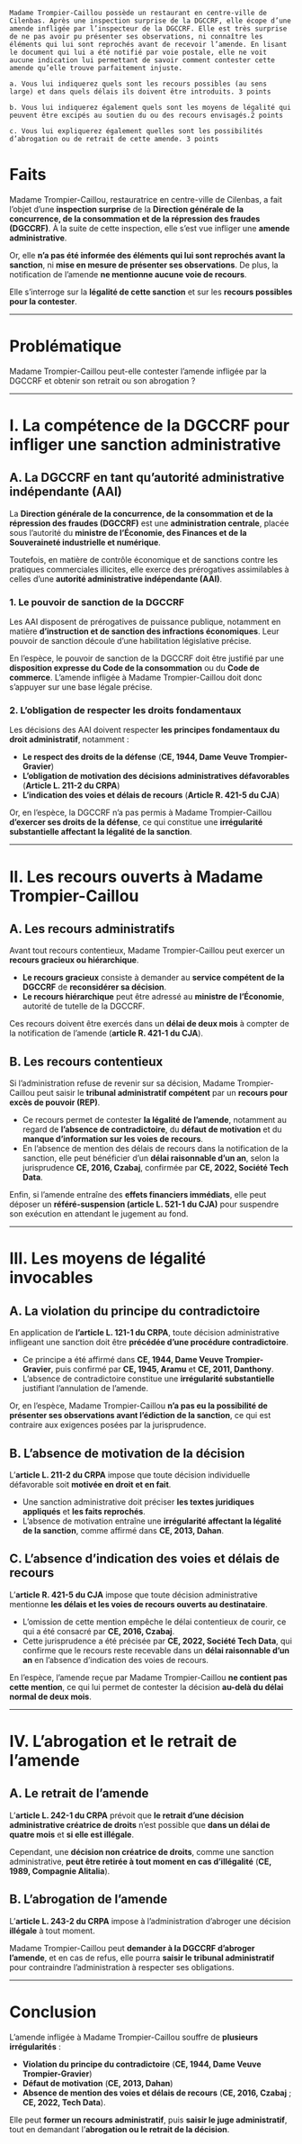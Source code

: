 ```
Madame Trompier-Caillou possède un restaurant en centre-ville de Cilenbas. Après une inspection surprise de la DGCCRF, elle écope d’une amende infligée par l’inspecteur de la DGCCRF. Elle est très surprise de ne pas avoir pu présenter ses observations, ni connaître les éléments qui lui sont reprochés avant de recevoir l’amende. En lisant le document qui lui a été notifié par voie postale, elle ne voit aucune indication lui permettant de savoir comment contester cette amende qu’elle trouve parfaitement injuste. 

a. Vous lui indiquerez quels sont les recours possibles (au sens large) et dans quels délais ils doivent être introduits. 3 points 

b. Vous lui indiquerez également quels sont les moyens de légalité qui peuvent être excipés au soutien du ou des recours envisagés.2 points 

c. Vous lui expliquerez également quelles sont les possibilités d’abrogation ou de retrait de cette amende. 3 points
```

# **Faits**

Madame Trompier-Caillou, restauratrice en centre-ville de Cilenbas, a fait l’objet d’une **inspection surprise** de la **Direction générale de la concurrence, de la consommation et de la répression des fraudes (DGCCRF)**. À la suite de cette inspection, elle s’est vue infliger une **amende administrative**.

Or, elle **n’a pas été informée des éléments qui lui sont reprochés avant la sanction**, ni **mise en mesure de présenter ses observations**. De plus, la notification de l’amende **ne mentionne aucune voie de recours**.

Elle s’interroge sur la **légalité de cette sanction** et sur les **recours possibles pour la contester**.

---

# **Problématique**

Madame Trompier-Caillou peut-elle contester l’amende infligée par la DGCCRF et obtenir son retrait ou son abrogation ?

---

# **I. La compétence de la DGCCRF pour infliger une sanction administrative**

## **A. La DGCCRF en tant qu’autorité administrative indépendante (AAI)**

La **Direction générale de la concurrence, de la consommation et de la répression des fraudes (DGCCRF)** est une **administration centrale**, placée sous l’autorité du **ministre de l’Économie, des Finances et de la Souveraineté industrielle et numérique**.

Toutefois, en matière de contrôle économique et de sanctions contre les pratiques commerciales illicites, elle exerce des prérogatives assimilables à celles d’une **autorité administrative indépendante (AAI)**.

### **1. Le pouvoir de sanction de la DGCCRF**

Les AAI disposent de prérogatives de puissance publique, notamment en matière **d’instruction et de sanction des infractions économiques**. Leur pouvoir de sanction découle d’une habilitation législative précise.

En l’espèce, le pouvoir de sanction de la DGCCRF doit être justifié par une **disposition expresse du Code de la consommation** ou du **Code de commerce**. L’amende infligée à Madame Trompier-Caillou doit donc s’appuyer sur une base légale précise.

### **2. L’obligation de respecter les droits fondamentaux**

Les décisions des AAI doivent respecter **les principes fondamentaux du droit administratif**, notamment :

- **Le respect des droits de la défense** (**CE, 1944, Dame Veuve Trompier-Gravier**)
- **L’obligation de motivation des décisions administratives défavorables** (**Article L. 211-2 du CRPA**)
- **L’indication des voies et délais de recours** (**Article R. 421-5 du CJA**)

Or, en l’espèce, la DGCCRF n’a pas permis à Madame Trompier-Caillou **d’exercer ses droits de la défense**, ce qui constitue une **irrégularité substantielle affectant la légalité de la sanction**.

---

# **II. Les recours ouverts à Madame Trompier-Caillou**

## **A. Les recours administratifs**

Avant tout recours contentieux, Madame Trompier-Caillou peut exercer un **recours gracieux ou hiérarchique**.

- **Le recours gracieux** consiste à demander au **service compétent de la DGCCRF** de **reconsidérer sa décision**.
- **Le recours hiérarchique** peut être adressé au **ministre de l’Économie**, autorité de tutelle de la DGCCRF.

Ces recours doivent être exercés dans un **délai de deux mois** à compter de la notification de l’amende (**article R. 421-1 du CJA**).

## **B. Les recours contentieux**

Si l’administration refuse de revenir sur sa décision, Madame Trompier-Caillou peut saisir le **tribunal administratif compétent** par un **recours pour excès de pouvoir (REP)**.

- Ce recours permet de contester **la légalité de l’amende**, notamment au regard de **l’absence de contradictoire**, du **défaut de motivation** et du **manque d’information sur les voies de recours**.
- En l’absence de mention des délais de recours dans la notification de la sanction, elle peut bénéficier d’un **délai raisonnable d’un an**, selon la jurisprudence **CE, 2016, Czabaj**, confirmée par **CE, 2022, Société Tech Data**.

Enfin, si l’amende entraîne des **effets financiers immédiats**, elle peut déposer un **référé-suspension (article L. 521-1 du CJA)** pour suspendre son exécution en attendant le jugement au fond.

---

# **III. Les moyens de légalité invocables**

## **A. La violation du principe du contradictoire**

En application de **l’article L. 121-1 du CRPA**, toute décision administrative infligeant une sanction doit être **précédée d’une procédure contradictoire**.

- Ce principe a été affirmé dans **CE, 1944, Dame Veuve Trompier-Gravier**, puis confirmé par **CE, 1945, Aramu** et **CE, 2011, Danthony**.
- L’absence de contradictoire constitue une **irrégularité substantielle** justifiant l’annulation de l’amende.

Or, en l’espèce, Madame Trompier-Caillou **n’a pas eu la possibilité de présenter ses observations avant l’édiction de la sanction**, ce qui est contraire aux exigences posées par la jurisprudence.

## **B. L’absence de motivation de la décision**

L’**article L. 211-2 du CRPA** impose que toute décision individuelle défavorable soit **motivée en droit et en fait**.

- Une sanction administrative doit préciser **les textes juridiques appliqués** et **les faits reprochés**.
- L’absence de motivation entraîne une **irrégularité affectant la légalité de la sanction**, comme affirmé dans **CE, 2013, Dahan**.

## **C. L’absence d’indication des voies et délais de recours**

L’**article R. 421-5 du CJA** impose que toute décision administrative mentionne **les délais et les voies de recours ouverts au destinataire**.

- L’omission de cette mention empêche le délai contentieux de courir, ce qui a été consacré par **CE, 2016, Czabaj**.
- Cette jurisprudence a été précisée par **CE, 2022, Société Tech Data**, qui confirme que le recours reste recevable dans un **délai raisonnable d’un an** en l’absence d’indication des voies de recours.

En l’espèce, l’amende reçue par Madame Trompier-Caillou **ne contient pas cette mention**, ce qui lui permet de contester la décision **au-delà du délai normal de deux mois**.

---

# **IV. L’abrogation et le retrait de l’amende**

## **A. Le retrait de l’amende**

L’**article L. 242-1 du CRPA** prévoit que **le retrait d’une décision administrative créatrice de droits** n’est possible que **dans un délai de quatre mois** et **si elle est illégale**.

Cependant, une **décision non créatrice de droits**, comme une sanction administrative, **peut être retirée à tout moment en cas d’illégalité** (**CE, 1989, Compagnie Alitalia**).

## **B. L’abrogation de l’amende**

L’**article L. 243-2 du CRPA** impose à l’administration d’abroger une décision **illégale** à tout moment.

Madame Trompier-Caillou peut **demander à la DGCCRF d’abroger l’amende**, et en cas de refus, elle pourra **saisir le tribunal administratif** pour contraindre l’administration à respecter ses obligations.

---

# **Conclusion**

L’amende infligée à Madame Trompier-Caillou souffre de **plusieurs irrégularités** :

- **Violation du principe du contradictoire** (**CE, 1944, Dame Veuve Trompier-Gravier**)
- **Défaut de motivation** (**CE, 2013, Dahan**)
- **Absence de mention des voies et délais de recours** (**CE, 2016, Czabaj** ; **CE, 2022, Tech Data**).

Elle peut **former un recours administratif**, puis **saisir le juge administratif**, tout en demandant l’**abrogation ou le retrait de la décision**.